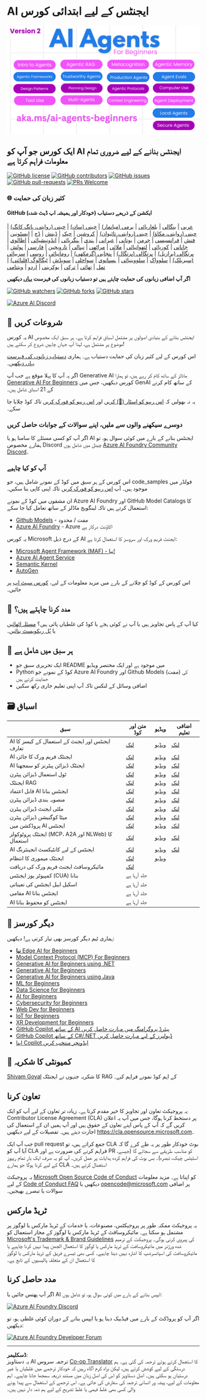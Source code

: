 <!--
CO_OP_TRANSLATOR_METADATA:
{
  "original_hash": "35b7c9b08396abaac3d149cb1a9bfebb",
  "translation_date": "2025-10-11T10:22:20+00:00",
  "source_file": "README.md",
  "language_code": "ur"
}
-->
# AI ایجنٹس کے لیے ابتدائی کورس

![Generative AI For Beginners](../../translated_images/repo-thumbnailv2.06f4a48036fde647f6ba4eb19f5651babe59bb30e972748afb349e47725d7601.ur.png)

## ایک کورس جو آپ کو AI ایجنٹس بنانے کے لیے ضروری تمام معلومات فراہم کرتا ہے

[![GitHub license](https://img.shields.io/github/license/microsoft/ai-agents-for-beginners.svg)](https://github.com/microsoft/ai-agents-for-beginners/blob/master/LICENSE?WT.mc_id=academic-105485-koreyst)
[![GitHub contributors](https://img.shields.io/github/contributors/microsoft/ai-agents-for-beginners.svg)](https://GitHub.com/microsoft/ai-agents-for-beginners/graphs/contributors/?WT.mc_id=academic-105485-koreyst)
[![GitHub issues](https://img.shields.io/github/issues/microsoft/ai-agents-for-beginners.svg)](https://GitHub.com/microsoft/ai-agents-for-beginners/issues/?WT.mc_id=academic-105485-koreyst)
[![GitHub pull-requests](https://img.shields.io/github/issues-pr/microsoft/ai-agents-for-beginners.svg)](https://GitHub.com/microsoft/ai-agents-for-beginners/pulls/?WT.mc_id=academic-105485-koreyst)
[![PRs Welcome](https://img.shields.io/badge/PRs-welcome-brightgreen.svg?style=flat-square)](http://makeapullrequest.com?WT.mc_id=academic-105485-koreyst)

### 🌐 کثیر زبان کی حمایت

#### GitHub ایکشن کے ذریعے دستیاب (خودکار اور ہمیشہ اپ ڈیٹ شدہ)

<!-- CO-OP TRANSLATOR LANGUAGES TABLE START -->
[عربی](../ar/README.md) | [بنگالی](../bn/README.md) | [بلغاریائی](../bg/README.md) | [برمی (میانمار)](../my/README.md) | [چینی (سادہ)](../zh/README.md) | [چینی (روایتی، ہانگ کانگ)](../hk/README.md) | [چینی (روایتی، مکاؤ)](../mo/README.md) | [چینی (روایتی، تائیوان)](../tw/README.md) | [کروشین](../hr/README.md) | [چیک](../cs/README.md) | [ڈینش](../da/README.md) | [ڈچ](../nl/README.md) | [ایسٹونین](../et/README.md) | [فنش](../fi/README.md) | [فرانسیسی](../fr/README.md) | [جرمن](../de/README.md) | [یونانی](../el/README.md) | [عبرانی](../he/README.md) | [ہندی](../hi/README.md) | [ہنگریائی](../hu/README.md) | [انڈونیشیائی](../id/README.md) | [اطالوی](../it/README.md) | [جاپانی](../ja/README.md) | [کوریائی](../ko/README.md) | [لتھوانیائی](../lt/README.md) | [ملائی](../ms/README.md) | [مراٹھی](../mr/README.md) | [نیپالی](../ne/README.md) | [نارویجین](../no/README.md) | [فارسی](../fa/README.md) | [پولش](../pl/README.md) | [پرتگالی (برازیل)](../br/README.md) | [پرتگالی (پرتگال)](../pt/README.md) | [پنجابی (گرمکھی)](../pa/README.md) | [رومانیائی](../ro/README.md) | [روسی](../ru/README.md) | [سربیائی (سیریلک)](../sr/README.md) | [سلوواک](../sk/README.md) | [سلووینیائی](../sl/README.md) | [ہسپانوی](../es/README.md) | [سواحلی](../sw/README.md) | [سویڈش](../sv/README.md) | [ٹیگالوگ (فلپائنی)](../tl/README.md) | [تمل](../ta/README.md) | [تھائی](../th/README.md) | [ترکی](../tr/README.md) | [یوکرینی](../uk/README.md) | [اردو](./README.md) | [ویتنامی](../vi/README.md)
<!-- CO-OP TRANSLATOR LANGUAGES TABLE END -->

**اگر آپ اضافی زبانوں کی حمایت چاہتے ہیں تو دستیاب زبانوں کی فہرست [یہاں](https://github.com/Azure/co-op-translator/blob/main/getting_started/supported-languages.md) دیکھیں**

[![GitHub watchers](https://img.shields.io/github/watchers/microsoft/ai-agents-for-beginners.svg?style=social&label=Watch)](https://GitHub.com/microsoft/ai-agents-for-beginners/watchers/?WT.mc_id=academic-105485-koreyst)
[![GitHub forks](https://img.shields.io/github/forks/microsoft/ai-agents-for-beginners.svg?style=social&label=Fork)](https://GitHub.com/microsoft/ai-agents-for-beginners/network/?WT.mc_id=academic-105485-koreyst)
[![GitHub stars](https://img.shields.io/github/stars/microsoft/ai-agents-for-beginners.svg?style=social&label=Star)](https://GitHub.com/microsoft/ai-agents-for-beginners/stargazers/?WT.mc_id=academic-105485-koreyst)

[![Azure AI Discord](https://dcbadge.limes.pink/api/server/kzRShWzttr)](https://discord.gg/kzRShWzttr)


## 🌱 شروعات کریں

یہ کورس AI ایجنٹس بنانے کے بنیادی اصولوں پر مشتمل اسباق فراہم کرتا ہے۔ ہر سبق ایک مخصوص موضوع پر مشتمل ہے، لہذا آپ جہاں چاہیں شروع کر سکتے ہیں!

اس کورس کے لیے کثیر زبان کی حمایت دستیاب ہے۔ ہماری [دستیاب زبانوں کی فہرست یہاں دیکھیں](../..)۔

اگر یہ آپ کا پہلا موقع ہے جب آپ Generative AI ماڈلز کے ساتھ کام کر رہے ہیں، تو ہمارا [Generative AI For Beginners](https://aka.ms/genai-beginners) کورس دیکھیں، جس میں GenAI کے ساتھ کام کرنے کے 21 اسباق شامل ہیں۔

یہ نہ بھولیں کہ [اس ریپو کو اسٹار (🌟) کریں](https://docs.github.com/en/get-started/exploring-projects-on-github/saving-repositories-with-stars?WT.mc_id=academic-105485-koreyst) اور [اس ریپو کو فورک کریں](https://github.com/microsoft/ai-agents-for-beginners/fork) تاکہ کوڈ چلایا جا سکے۔

### دوسرے سیکھنے والوں سے ملیں، اپنے سوالات کے جوابات حاصل کریں

اگر آپ کو کسی مسئلے کا سامنا ہو یا AI ایجنٹس بنانے کے بارے میں کوئی سوال ہو، تو ہمارے مخصوص Discord چینل میں شامل ہوں [Azure AI Foundry Community Discord](https://aka.ms/ai-agents/discord)۔

### آپ کو کیا چاہیے

اس کورس کے ہر سبق میں کوڈ کے نمونے شامل ہیں، جو code_samples فولڈر میں موجود ہیں۔ آپ [اس ریپو کو فورک کریں](https://github.com/microsoft/ai-agents-for-beginners/fork) تاکہ اپنی کاپی بنا سکیں۔

ان مشقوں میں کوڈ کے نمونے Azure AI Foundry اور GitHub Model Catalogs کا استعمال کرتے ہیں تاکہ لینگویج ماڈلز کے ساتھ تعامل کیا جا سکے:

- [Github Models](https://aka.ms/ai-agents-beginners/github-models) - مفت / محدود
- [Azure AI Foundry](https://aka.ms/ai-agents-beginners/ai-foundry) - Azure اکاؤنٹ درکار ہے

یہ کورس Microsoft کے درج ذیل AI ایجنٹ فریم ورک اور سروسز کا استعمال کرتا ہے:

- [Microsoft Agent Framework (MAF) - نیا!](https://aka.ms/ai-agents-beginners/agent-framewrok)
- [Azure AI Agent Service](https://aka.ms/ai-agents-beginners/ai-agent-service)
- [Semantic Kernel](https://aka.ms/ai-agents-beginners/semantic-kernel)
- [AutoGen](https://aka.ms/ai-agents/autogen)

اس کورس کے کوڈ کو چلانے کے بارے میں مزید معلومات کے لیے، [کورس سیٹ اپ](./00-course-setup/README.md) پر جائیں۔

## 🙏 مدد کرنا چاہتے ہیں؟

کیا آپ کے پاس تجاویز ہیں یا آپ نے کوئی ہجے یا کوڈ کی غلطیاں پائی ہیں؟ [مسئلہ اٹھائیں](https://github.com/microsoft/ai-agents-for-beginners/issues?WT.mc_id=academic-105485-koreyst) یا [پُل ریکویسٹ بنائیں](https://github.com/microsoft/ai-agents-for-beginners/pulls?WT.mc_id=academic-105485-koreyst)۔

## 📂 ہر سبق میں شامل ہے

- ایک تحریری سبق جو README میں موجود ہے اور ایک مختصر ویڈیو
- Python کوڈ کے نمونے جو Azure AI Foundry اور Github Models (مفت) کی حمایت کرتے ہیں
- اضافی وسائل کے لنکس تاکہ آپ اپنی تعلیم جاری رکھ سکیں

## 🗃️ اسباق

| **سبق**                                     | **متن اور کوڈ**                                   | **ویڈیو**                                                  | **اضافی تعلیم**                                                                     |
|----------------------------------------------|----------------------------------------------------|------------------------------------------------------------|----------------------------------------------------------------------------------------|
| AI ایجنٹس اور ایجنٹ کے استعمال کے کیسز کا تعارف | [لنک](./01-intro-to-ai-agents/README.md)          | [ویڈیو](https://youtu.be/3zgm60bXmQk?si=z8QygFvYQv-9WtO1)  | [لنک](https://aka.ms/ai-agents-beginners/collection?WT.mc_id=academic-105485-koreyst) |
| AI ایجنٹک فریم ورک کا جائزہ                  | [لنک](./02-explore-agentic-frameworks/README.md)  | [ویڈیو](https://youtu.be/ODwF-EZo_O8?si=Vawth4hzVaHv-u0H)  | [لنک](https://aka.ms/ai-agents-beginners/collection?WT.mc_id=academic-105485-koreyst) |
| AI ایجنٹک ڈیزائن پیٹرنز کو سمجھنا            | [لنک](./03-agentic-design-patterns/README.md)     | [ویڈیو](https://youtu.be/m9lM8qqoOEA?si=BIzHwzstTPL8o9GF)  | [لنک](https://aka.ms/ai-agents-beginners/collection?WT.mc_id=academic-105485-koreyst) |
| ٹول استعمال ڈیزائن پیٹرن                     | [لنک](./04-tool-use/README.md)                    | [ویڈیو](https://youtu.be/vieRiPRx-gI?si=2z6O2Xu2cu_Jz46N)  | [لنک](https://aka.ms/ai-agents-beginners/collection?WT.mc_id=academic-105485-koreyst) |
| ایجنٹک RAG                                   | [لنک](./05-agentic-rag/README.md)                 | [ویڈیو](https://youtu.be/WcjAARvdL7I?si=gKPWsQpKiIlDH9A3)  | [لنک](https://aka.ms/ai-agents-beginners/collection?WT.mc_id=academic-105485-koreyst) |
| قابل اعتماد AI ایجنٹس بنانا                  | [لنک](./06-building-trustworthy-agents/README.md) | [ویڈیو](https://youtu.be/iZKkMEGBCUQ?si=jZjpiMnGFOE9L8OK ) | [لنک](https://aka.ms/ai-agents-beginners/collection?WT.mc_id=academic-105485-koreyst) |
| منصوبہ بندی ڈیزائن پیٹرن                    | [لنک](./07-planning-design/README.md)             | [ویڈیو](https://youtu.be/kPfJ2BrBCMY?si=6SC_iv_E5-mzucnC)  | [لنک](https://aka.ms/ai-agents-beginners/collection?WT.mc_id=academic-105485-koreyst) |
| ملٹی ایجنٹ ڈیزائن پیٹرن                      | [لنک](./08-multi-agent/README.md)                 | [ویڈیو](https://youtu.be/V6HpE9hZEx0?si=rMgDhEu7wXo2uo6g)  | [لنک](https://aka.ms/ai-agents-beginners/collection?WT.mc_id=academic-105485-koreyst) |
| میٹا کوگنیشن ڈیزائن پیٹرن                    | [لنک](./09-metacognition/README.md)               | [ویڈیو](https://youtu.be/His9R6gw6Ec?si=8gck6vvdSNCt6OcF)  | [لنک](https://aka.ms/ai-agents-beginners/collection?WT.mc_id=academic-105485-koreyst) |
| پروڈکشن میں AI ایجنٹس                       | [لنک](./10-ai-agents-production/README.md)        | [ویڈیو](https://youtu.be/l4TP6IyJxmQ?si=31dnhexRo6yLRJDl)  | [لنک](https://aka.ms/ai-agents-beginners/collection?WT.mc_id=academic-105485-koreyst) |
| ایجنٹک پروٹوکولز (MCP، A2A اور NLWeb) کا استعمال | [لنک](./11-agentic-protocols/README.md)           | [ویڈیو](https://youtu.be/X-Dh9R3Opn8)                                 | [لنک](https://aka.ms/ai-agents-beginners/collection?WT.mc_id=academic-105485-koreyst) |
| AI ایجنٹس کے لیے کانٹیکسٹ انجینئرنگ            | [لنک](./12-context-engineering/README.md)         | [ویڈیو](https://youtu.be/F5zqRV7gEag)                                 | [لنک](https://aka.ms/ai-agents-beginners/collection?WT.mc_id=academic-105485-koreyst) |
| ایجنٹک میموری کا انتظام                      | [لنک](./13-agent-memory/README.md)     |      [ویڈیو](https://youtu.be/QrYbHesIxpw?si=vZkVwKrQ4ieCcIPx)                                                      |                                                                                        |
| مائیکروسافٹ ایجنٹ فریم ورک کی دریافت                         | [لنک](./14-microsoft-agent-framework/README.md)                            |                                                            |                                                                                        |
| کمپیوٹر یوز ایجنٹس (CUA) بنانا           | جلد آرہا ہے                            |                                                            |                                                                                        |
| اسکیل ایبل ایجنٹس کی تعیناتی                    | جلد آرہا ہے                            |                                                            |                                                                                        |
| مقامی AI ایجنٹس بنانا                     | جلد آرہا ہے                               |                                                            |                                                                                        |
| AI ایجنٹس کو محفوظ بنانا                           | جلد آرہا ہے                               |                                                            |                                                                                        |

## 🎒 دیگر کورسز

ہماری ٹیم دیگر کورسز بھی تیار کرتی ہے! دیکھیں:

- [**نیا** Edge AI for Beginners](https://github.com/microsoft/edgeai-for-beginners?WT.mc_id=academic-105485-koreyst)
- [Model Context Protocol (MCP) For Beginners](https://github.com/microsoft/mcp-for-beginners?WT.mc_id=academic-105485-koreyst)
- [Generative AI for Beginners using .NET](https://github.com/microsoft/Generative-AI-for-beginners-dotnet?WT.mc_id=academic-105485-koreyst)
- [Generative AI for Beginners](https://github.com/microsoft/generative-ai-for-beginners?WT.mc_id=academic-105485-koreyst)
- [Generative AI for Beginners using Java](https://github.com/microsoft/generative-ai-for-beginners-java?WT.mc_id=academic-105485-koreyst)
- [ML for Beginners](https://aka.ms/ml-beginners?WT.mc_id=academic-105485-koreyst)
- [Data Science for Beginners](https://aka.ms/datascience-beginners?WT.mc_id=academic-105485-koreyst)
- [AI for Beginners](https://aka.ms/ai-beginners?WT.mc_id=academic-105485-koreyst)
- [Cybersecurity for Beginners](https://github.com/microsoft/Security-101??WT.mc_id=academic-96948-sayoung)
- [Web Dev for Beginners](https://aka.ms/webdev-beginners?WT.mc_id=academic-105485-koreyst)
- [IoT for Beginners](https://aka.ms/iot-beginners?WT.mc_id=academic-105485-koreyst)
- [XR Development for Beginners](https://github.com/microsoft/xr-development-for-beginners?WT.mc_id=academic-105485-koreyst)
- [GitHub Copilot کے ساتھ AI پیئرڈ پروگرامنگ میں مہارت حاصل کریں](https://aka.ms/GitHubCopilotAI?WT.mc_id=academic-105485-koreyst)
- [GitHub Copilot کے ساتھ C#/.NET ڈیولپرز کے لیے مہارت حاصل کریں](https://github.com/microsoft/mastering-github-copilot-for-dotnet-csharp-developers?WT.mc_id=academic-105485-koreyst)
- [اپنا Copilot ایڈونچر منتخب کریں](https://github.com/microsoft/CopilotAdventures?WT.mc_id=academic-105485-koreyst)

## 🌟 کمیونٹی کا شکریہ

[Shivam Goyal](https://www.linkedin.com/in/shivam2003/) کا شکریہ جنہوں نے ایجنٹک RAG کے اہم کوڈ نمونے فراہم کیے۔

## تعاون کرنا

یہ پروجیکٹ تعاون اور تجاویز کا خیر مقدم کرتا ہے۔ زیادہ تر تعاون کے لیے آپ کو ایک 
Contributor License Agreement (CLA) پر دستخط کرنا ہوگا، جس میں آپ یہ اعلان کریں گے کہ آپ کے پاس اپنے تعاون کے حقوق ہیں اور آپ ہمیں ان کے استعمال کی اجازت دیتے ہیں۔ تفصیلات کے لیے دیکھیں <https://cla.opensource.microsoft.com>۔

جب آپ ایک pull request جمع کراتے ہیں، تو CLA بوٹ خودکار طور پر یہ طے کرے گا کہ آیا آپ کو CLA فراہم کرنے کی ضرورت ہے اور PR کو مناسب طریقے سے سجائے گا (جیسے، اسٹیٹس چیک، تبصرہ)۔ بس بوٹ کی فراہم کردہ ہدایات پر عمل کریں۔ آپ کو یہ صرف ایک بار تمام ریپوز کے لیے کرنا ہوگا جو ہمارے CLA استعمال کرتے ہیں۔

یہ پروجیکٹ [Microsoft Open Source Code of Conduct](https://opensource.microsoft.com/codeofconduct/) کو اپناتا ہے۔
مزید معلومات کے لیے [Code of Conduct FAQ](https://opensource.microsoft.com/codeofconduct/faq/) دیکھیں یا 
[opencode@microsoft.com](mailto:opencode@microsoft.com) پر اضافی سوالات یا تبصرے بھیجیں۔

## ٹریڈ مارکس

یہ پروجیکٹ ممکنہ طور پر پروجیکٹس، مصنوعات، یا خدمات کے ٹریڈ مارکس یا لوگوز پر مشتمل ہو سکتا ہے۔ مائیکروسافٹ کے ٹریڈ مارکس یا لوگوز کے مجاز استعمال کو [Microsoft's Trademark & Brand Guidelines](https://www.microsoft.com/legal/intellectualproperty/trademarks/usage/general) کی پیروی کرنی ہوگی۔
پروجیکٹ کے ترمیم شدہ ورژنز میں مائیکروسافٹ کے ٹریڈ مارکس یا لوگوز کا استعمال الجھن پیدا نہیں کرنا چاہیے یا مائیکروسافٹ کی اسپانسرشپ کا اشارہ نہیں دینا چاہیے۔
کسی بھی تیسرے فریق کے ٹریڈ مارکس یا لوگوز کا استعمال ان کے متعلقہ پالیسیوں کے تابع ہے۔

## مدد حاصل کرنا

اگر آپ پھنس جائیں یا AI ایپس بنانے کے بارے میں کوئی سوال ہو، تو شامل ہوں:

[![Azure AI Foundry Discord](https://img.shields.io/badge/Discord-Azure_AI_Foundry_Community_Discord-blue?style=for-the-badge&logo=discord&color=5865f2&logoColor=fff)](https://aka.ms/foundry/discord)

اگر آپ کو پروڈکٹ کے بارے میں فیڈبیک دینا ہو یا ایپس بنانے کے دوران کوئی غلطی ہو، تو دیکھیں:

[![Azure AI Foundry Developer Forum](https://img.shields.io/badge/GitHub-Azure_AI_Foundry_Developer_Forum-blue?style=for-the-badge&logo=github&color=000000&logoColor=fff)](https://aka.ms/foundry/forum)

---

**ڈسکلیمر**:  
یہ دستاویز AI ترجمہ سروس [Co-op Translator](https://github.com/Azure/co-op-translator) کا استعمال کرتے ہوئے ترجمہ کی گئی ہے۔ ہم درستگی کے لیے کوشش کرتے ہیں، لیکن براہ کرم آگاہ رہیں کہ خودکار ترجمے میں غلطیاں یا غیر درستیاں ہو سکتی ہیں۔ اصل دستاویز کو اس کی اصل زبان میں مستند ذریعہ سمجھا جانا چاہیے۔ اہم معلومات کے لیے، پیشہ ور انسانی ترجمہ کی سفارش کی جاتی ہے۔ اس ترجمے کے استعمال سے پیدا ہونے والی کسی بھی غلط فہمی یا غلط تشریح کے لیے ہم ذمہ دار نہیں ہیں۔